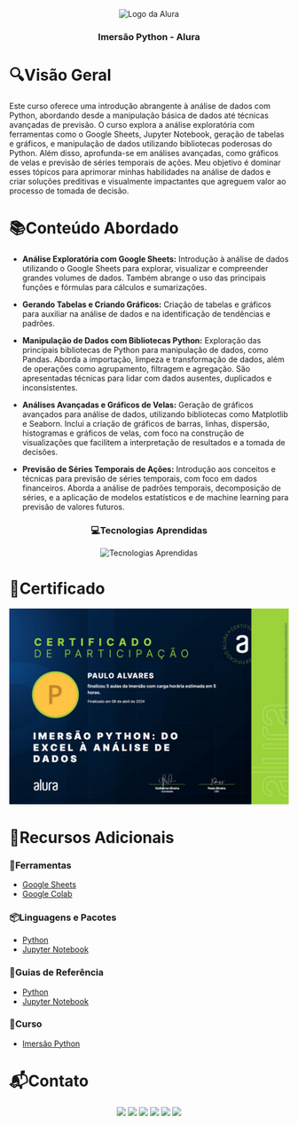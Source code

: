 <div align="center">
  <img height="100px" src="https://iconsverse.vercel.app/icons?i=alura" alt="Logo da Alura" />
  <h3 align="center">Imersão Python - Alura</h3>
</div>

# 🔍Visão Geral
  Este curso oferece uma introdução abrangente à análise de dados com Python, abordando desde a manipulação básica de dados até técnicas avançadas de previsão. O curso explora a análise exploratória com ferramentas como o Google Sheets, Jupyter Notebook, geração de tabelas e gráficos, e manipulação de dados utilizando bibliotecas poderosas do Python. Além disso, aprofunda-se em análises avançadas, como gráficos de velas e previsão de séries temporais de ações. Meu objetivo é dominar esses tópicos para aprimorar minhas habilidades na análise de dados e criar soluções preditivas e visualmente impactantes que agreguem valor ao processo de tomada de decisão.

# 📚Conteúdo Abordado
  * **Análise Exploratória com Google Sheets:** Introdução à análise de dados utilizando o Google Sheets para explorar, visualizar e compreender grandes volumes de dados. Também abrange o uso das principais funções e fórmulas para cálculos e sumarizações.

  * **Gerando Tabelas e Criando Gráficos:** Criação de tabelas e gráficos para auxiliar na análise de dados e na identificação de tendências e padrões.

  * **Manipulação de Dados com Bibliotecas Python:** Exploração das principais bibliotecas de Python para manipulação de dados, como Pandas. Aborda a importação, limpeza e transformação de dados, além de operações como agrupamento, filtragem e agregação. São apresentadas técnicas para lidar com dados ausentes, duplicados e inconsistentes.

  * **Análises Avançadas e Gráficos de Velas:** Geração de gráficos avançados para análise de dados, utilizando bibliotecas como Matplotlib e Seaborn. Inclui a criação de gráficos de barras, linhas, dispersão, histogramas e gráficos de velas, com foco na construção de visualizações que facilitem a interpretação de resultados e a tomada de decisões.

  * **Previsão de Séries Temporais de Ações:** Introdução aos conceitos e técnicas para previsão de séries temporais, com foco em dados financeiros. Aborda a análise de padrões temporais, decomposição de séries, e a aplicação de modelos estatísticos e de machine learning para previsão de valores futuros.

  <div align="center">
    <h3> 💻Tecnologias Aprendidas</h3>
    <img src="https://iconsverse.vercel.app/icons?i=python" alt="Tecnologias Aprendidas">
  </div>

# 🏅Certificado
<img src="assets/certificado.jpg" alt="Certificado do Curso">

# 🔗Recursos Adicionais
### 🔧Ferramentas
  - <a href="https://docs.google.com/spreadsheets/u/0/?tgif=d">Google Sheets</a>
  - <a href="https://colab.new">Google Colab</a>

### 📦Linguagens e Pacotes
  - <a href="https://www.python.org/downloads/">Python</a>
  - <a href="https://jupyter.org/install">Jupyter Notebook</a>

### 📖Guias de Referência
  - <a href="https://docs.python.org/3/">Python</a>
  - <a href="https://docs.jupyter.org/en/latest/">Jupyter Notebook</a>

### 📎Curso
  - <a href="https://www.alura.com.br/imersao-python-curso-gratuito?utm_source=Youtube&utm_medium=Live-de-abertura&utm_campaign=imersao-python">Imersão Python</a>

# 📬Contato
<div align="center"> 
  <a href="https://github.com/Paulo-Alvares"><img src="https://img.shields.io/badge/GitHub-000000?style=for-the-badge&logo=github&logoColor=white"></a>
  <a href = "mailto:pauloalvares66@gmail.com"><img src="https://img.shields.io/badge/Gmail-D14836?style=for-the-badge&logo=gmail&logoColor=white"></a>
  <a href="https://www.linkedin.com/in/paulo-alvares/"><img src="https://img.shields.io/badge/-LinkedIn-%230077B5?style=for-the-badge&logo=linkedin&logoColor=white"></a> 
  <a href="https://www.instagram.com/paulo_10111/"><img src="https://img.shields.io/badge/-Instagram-%23E4405F?style=for-the-badge&logo=instagram&logoColor=white"></a>
  <a href="https://www.facebook.com/paulogabriel.alvares"><img src="https://img.shields.io/badge/Facebook-1877F2?style=for-the-badge&logo=facebook&logoColor=white"></a>
  <a href="https://codepen.io/Poulos-Alvares"><img src="https://img.shields.io/badge/Codepen-000000?style=for-the-badge&logo=codepen&logoColor=white"></a>
</div>